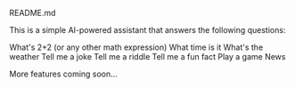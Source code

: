 README.md

This is a simple AI-powered assistant that answers the following questions:

What's 2+2 (or any other math expression)
What time is it
What's the weather
Tell me a joke
Tell me a riddle
Tell me a fun fact
Play a game
News

More features coming soon...
